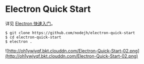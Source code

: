 # Electron Quick Start

详见 [Electron 快速入门](https://github.com/nodejh/nodejh.github.io/issues/39)。

```
$ git clone https://github.com/nodejh/electron-quick-start
$ cd electron-quick-start
$ electron .
```

![http://oh1ywjyqf.bkt.clouddn.com/Electron-Quick-Start-02.png](http://oh1ywjyqf.bkt.clouddn.com/Electron-Quick-Start-02.png)
